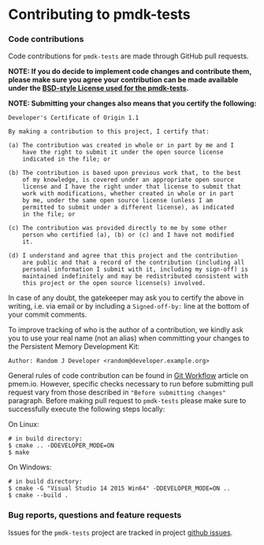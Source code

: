# Contributing to pmdk-tests

### Code contributions

Code contributions for `pmdk-tests` are made through GitHub pull requests.

**NOTE: If you do decide to implement code changes and contribute them,
please make sure you agree your contribution can be made available
under the [BSD-style License used for the pmdk-tests](https://github.com/pmem/pmdk-tests/blob/master/LICENSE).**

**NOTE: Submitting your changes also means that you certify the following:**

```
Developer's Certificate of Origin 1.1

By making a contribution to this project, I certify that:

(a) The contribution was created in whole or in part by me and I
    have the right to submit it under the open source license
    indicated in the file; or

(b) The contribution is based upon previous work that, to the best
    of my knowledge, is covered under an appropriate open source
    license and I have the right under that license to submit that
    work with modifications, whether created in whole or in part
    by me, under the same open source license (unless I am
    permitted to submit under a different license), as indicated
    in the file; or

(c) The contribution was provided directly to me by some other
    person who certified (a), (b) or (c) and I have not modified
    it.

(d) I understand and agree that this project and the contribution
    are public and that a record of the contribution (including all
    personal information I submit with it, including my sign-off) is
    maintained indefinitely and may be redistributed consistent with
    this project or the open source license(s) involved.
```

In case of any doubt, the gatekeeper may ask you to certify the above
in writing, i.e. via email or by including a `Signed-off-by:` line at the bottom
of your commit comments.

To improve tracking of who is the author of a contribution, we kindly ask you
to use your real name (not an alias) when committing your changes to the
Persistent Memory Development Kit:
```
Author: Random J Developer <random@developer.example.org>
```

General rules of code contribution can be found in
[Git Workflow](http://pmem.io/2014/09/09/git-workflow.html) article on pmem.io.
However, specific checks necessary to run before submitting pull request vary
from those described in `"Before submitting changes"` paragraph. Before making
pull request to `pmdk-tests` please make sure to successfully execute the
following steps locally:

On Linux:
```
# in build directory:
$ cmake .. -DDEVELOPER_MODE=ON
$ make
```

On Windows:
```
# in build directory:
$ cmake -G "Visual Studio 14 2015 Win64" -DDEVELOPER_MODE=ON ..
$ cmake --build .
```

### Bug reports, questions and feature requests

Issues for the `pmdk-tests` project are tracked in project
[github issues](https://github.com/pmem/pmdk-tests/issues).
